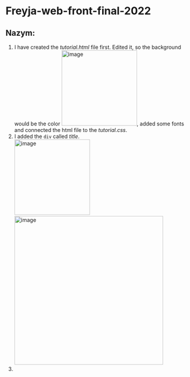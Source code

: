 # Freyja-web-front-final-2022

## Nazym:
1. I have created the *tutorial.html* file first. Edited it, so the background would be the color <img width="203" alt="image" src="https://user-images.githubusercontent.com/90493492/208541519-e16287c1-0fba-4f6a-bc75-13a4f15ca38d.png">, added some fonts and connected the html file to the *tutorial.css*. 
2. I added the ```div``` called *title*. 
</br><img width="203" alt="image" src="https://user-images.githubusercontent.com/90493492/208542502-23fca0f7-0a73-4b28-b3ca-186a55ad5744.png"> <img width="400" alt="image" src="https://user-images.githubusercontent.com/90493492/208542817-0289fa8b-833b-4718-9301-a4f7114523c0.png">
3. 
